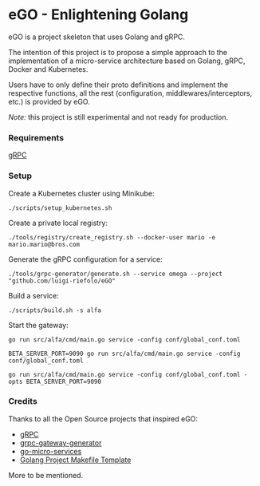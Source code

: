# eGO - Enlightening Golang

eGO is a project skeleton that uses Golang and gRPC.

The intention of this project is to propose a simple approach to the
implementation of a micro-service architecture based on Golang, gRPC, Docker
and Kubernetes.

Users have to only define their proto definitions and implement the respective
functions, all the rest (configuration, middlewares/interceptors, etc.) is
provided by eGO.

_Note:_ this project is still experimental and not ready for production.

### Requirements

[gRPC][1]

### Setup

Create a Kubernetes cluster using Minikube:

```
./scripts/setup_kubernetes.sh
```

Create a private local registry:
```
./tools/registry/create_registry.sh --docker-user mario -e mario.mario@bros.com
```

Generate the gRPC configuration for a service:

```
./tools/grpc-generator/generate.sh --service omega --project "github.com/luigi-riefolo/eGO"
```

Build a service:

```
./scripts/build.sh -s alfa
```

Start the gateway:

```
go run src/alfa/cmd/main.go service -config conf/global_conf.toml

BETA_SERVER_PORT=9090 go run src/alfa/cmd/main.go service -config conf/global_conf.toml

go run src/alfa/cmd/main.go service -config conf/global_conf.toml -opts BETA_SERVER_PORT=9090

```

### Credits

Thanks to all the Open Source projects that inspired eGO:

* [gRPC][1]
* [grpc-gateway-generator][3]
* [go-micro-services][4]
* [Golang Project Makefile Template][5]

More to be mentioned.

[1]: http://www.grpc.io/
[2]: http://www.github.com/luigi.riefolo/alfa/contributors
[3]: https://github.com/devsu/grpc-gateway-generator
[4]: https://github.com/harlow/go-micro-services
[5]: https://gist.github.com/turtlemonvh/38bd3d73e61769767c35931d8c70ccb4
